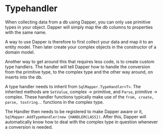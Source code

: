 # Typehandler

When collecting data from a db using Dapper, you can only use primitive types in your object. Dapper will simply map the db columns to properties with the same name.

A way to use Dapper is therefore to first collect your data and map it to an entity model. Then later create your complex objects in the constructor of a domain model.

Another way to get around this that requires less code, is to create custom type handlers. The handler will tell Dapper how to handle the conversion from the primitive type, to the complex type and the other way around, on inserts into the db.

A type handler needs to inherit from `SqlMapper.TypeHandler<T>`. The inherited methods are `SetValue`, complex -> primitive, and `Parse`, primitive -> complex. These handler functions typically make use of the `from, create, parse, tostring..` functions in the complex type.

The Handler then needs to be registered to make Dapper aware or it, `SqlMapper.AddTypeHandler(new {HANDLERCLASS})`. After this, Dapper will automatically know how to deal with the complex type in question whenever a conversion is needed.